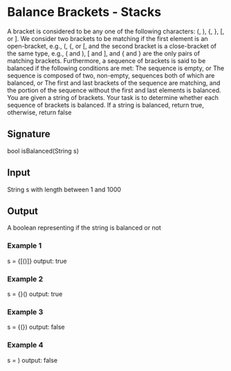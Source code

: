# Balance Brackets - Stacks
A bracket is considered to be any one of the following characters: (, ), {, }, [, or ].
We consider two brackets to be matching if the first element is an open-bracket, e.g., (, {, or [, and the second bracket is a close-bracket of the same type, e.g., ( and ), [ and ], and { and } are the only pairs of matching brackets.
Furthermore, a sequence of brackets is said to be balanced if the following conditions are met:
The sequence is empty, or
The sequence is composed of two, non-empty, sequences both of which are balanced, or
The first and last brackets of the sequence are matching, and the portion of the sequence without the first and last elements is balanced.
You are given a string of brackets. Your task is to determine whether each sequence of brackets is balanced. If a string is balanced, return true, otherwise, return false
## Signature
bool isBalanced(String s)
## Input
String s with length between 1 and 1000
## Output
A boolean representing if the string is balanced or not
### Example 1
s = {[()]}
output: true
### Example 2
s = {}()
output: true
### Example 3
s = {(})
output: false
### Example 4
s = )
output: false
